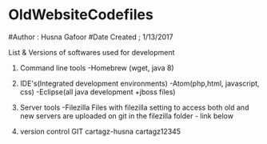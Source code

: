 # OldWebsiteCodefiles


#Author : Husna Gafoor
#Date Created ; 1/13/2017

List & Versions of softwares used for development
1. Command line tools
-Homebrew (wget, java 8)

2. IDE's(Integrated development environments)
-Atom(php,html, javascript, css)
-Eclipse(all java development +jboss files)

3. Server tools
-Filezilla
Files with filezilla setting to access both old and new servers are uploaded on git in the filezilla folder - link below

4. version control
GIT
cartagz-husna
cartagz12345
